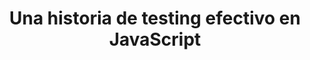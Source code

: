 ---
title: Una historia de testing efectivo en JavaScript
type: talk
year: 2019
language: es
for:
  title:
    MurciaDev
  href:
    https://murcia.dev/
place:
  title: Murcia
  country: es
order: 4
---